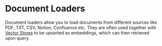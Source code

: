 # Document Loaders

Document loaders allow you to load documents from different sources like PDF, TXT, CSV, Notion, Confluence etc. They are often used together with [Vector Stores](vector-stores/) to be upserted as embeddings, which can then retrieved upon query.
